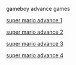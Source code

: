 gameboy advance games

<a href="https://cattn.github.io/gba/launcher.html#supermarioadvance"> super mario advance 1</a>
<p></p>
<a href="https://cattn.github.io/gba/launcher.html#supermarioadvance2"> super mario advance 2</a>
<p></p>
<a href="https://cattn.github.io/gba/launcher.html#supermarioadvance3"> super mario advance 3</a>
<p></p>
<a href="https://cattn.github.io/gba/launcher.html#supermarioadvance4"> super mario advance 4</a>
